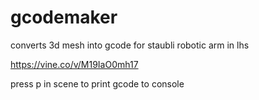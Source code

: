 # gcodemaker
converts 3d mesh into gcode for staubli robotic arm in lhs

https://vine.co/v/M19IaO0mh17

press p in scene to print gcode to console
